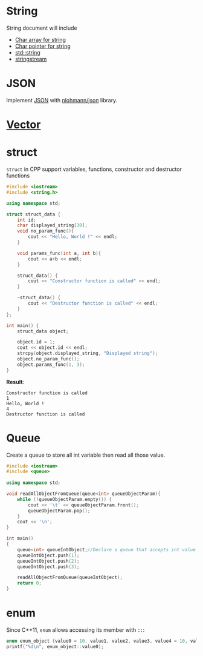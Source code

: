 # String

String document will include

* [Char array for string](https://github.com/TranPhucVinh/Cplusplus/tree/master/Introduction/Data%20structure/String#char-array-for-string)
* [Char pointer for string](https://github.com/TranPhucVinh/Cplusplus/tree/master/Introduction/Data%20structure/String#char-array-for-string)
* [std::string](https://github.com/TranPhucVinh/Cplusplus/tree/master/Introduction/Data%20structure/String#stdstring)
* [stringstream](https://github.com/TranPhucVinh/Cplusplus/tree/master/Introduction/Data%20structure/String#stringstream)

# JSON

Implement [JSON](JSON) with [nlohmann/json](https://github.com/nlohmann/json) library.

# [Vector](Vector)

# struct

``struct`` in CPP support variables, functions, constructor and destructor functions

```cpp
#include <iostream>
#include <string.h>

using namespace std;

struct struct_data {
	int id;
	char displayed_string[30];
	void no_param_func(){
		cout << "Hello, World !" << endl;
	}

	void params_func(int a, int b){
		cout << a+b << endl;
	}

	struct_data() {
		cout << "Constructor function is called" << endl;
	}

	~struct_data() {
		cout << "Destructor function is called" << endl;
	}
};

int main() {
	struct_data object;

	object.id = 1;
	cout << object.id << endl;
	strcpy(object.displayed_string, "Displayed string");
	object.no_param_func();
	object.params_func(1, 3);
} 
```

**Result**: 

```
Constructor function is called
1
Hello, World !
4
Destructor function is called
```

# Queue

Create a queue to store all int variable then read all those value.

```cpp
#include <iostream>
#include <queue>
  
using namespace std;

void readAllObjectFromQueue(queue<int> queueObjectParam){
    while (!queueObjectParam.empty()) {
        cout << '\t' << queueObjectParam.front();
        queueObjectParam.pop();
    }
    cout << '\n';
}

int main()
{
    queue<int> queueIntObject;//Declare a queue that accepts int value
    queueIntObject.push(1);
    queueIntObject.push(2);
    queueIntObject.push(3);

    readAllObjectFromQueue(queueIntObject);
    return 0;
}
```
# enum

Since C++11, ``enum`` allows accessing its member with ``::``:

```c
enum enum_object {value0 = 10, value1, value2, value3, value4 = 10, value5 = 16, value6};
printf("%d\n", enum_object::value0);
```
